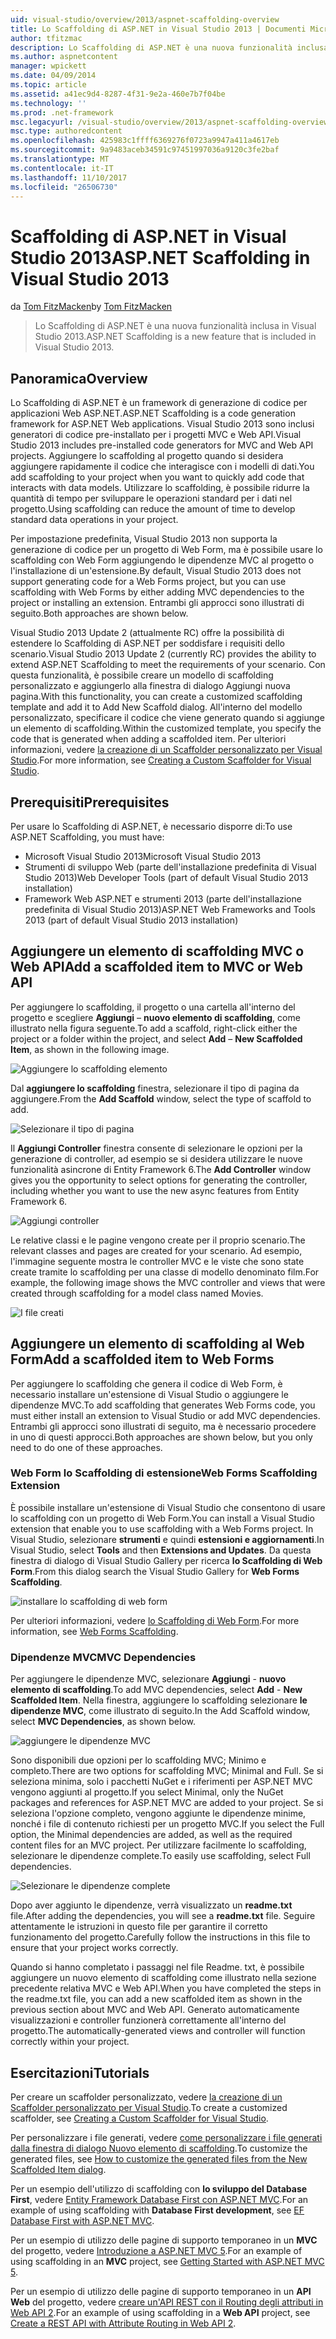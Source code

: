 ```yaml
---
uid: visual-studio/overview/2013/aspnet-scaffolding-overview
title: Lo Scaffolding di ASP.NET in Visual Studio 2013 | Documenti Microsoft
author: tfitzmac
description: Lo Scaffolding di ASP.NET è una nuova funzionalità inclusa in Visual Studio 2013.
ms.author: aspnetcontent
manager: wpickett
ms.date: 04/09/2014
ms.topic: article
ms.assetid: a41ec9d4-8287-4f31-9e2a-460e7b7f04be
ms.technology: ''
ms.prod: .net-framework
msc.legacyurl: /visual-studio/overview/2013/aspnet-scaffolding-overview
msc.type: authoredcontent
ms.openlocfilehash: 425983c1ffff6369276f0723a9947a411a4617eb
ms.sourcegitcommit: 9a9483aceb34591c97451997036a9120c3fe2baf
ms.translationtype: MT
ms.contentlocale: it-IT
ms.lasthandoff: 11/10/2017
ms.locfileid: "26506730"
---
```

<a name="aspnet-scaffolding-in-visual-studio-2013"></a><span data-ttu-id="c7200-103">Scaffolding di ASP.NET in Visual Studio 2013</span><span class="sxs-lookup"><span data-stu-id="c7200-103">ASP.NET Scaffolding in Visual Studio 2013</span></span>
====================
<span data-ttu-id="c7200-104">da [Tom FitzMacken](https://github.com/tfitzmac)</span><span class="sxs-lookup"><span data-stu-id="c7200-104">by [Tom FitzMacken](https://github.com/tfitzmac)</span></span>

> <span data-ttu-id="c7200-105">Lo Scaffolding di ASP.NET è una nuova funzionalità inclusa in Visual Studio 2013.</span><span class="sxs-lookup"><span data-stu-id="c7200-105">ASP.NET Scaffolding is a new feature that is included in Visual Studio 2013.</span></span>


## <a name="overview"></a><span data-ttu-id="c7200-106">Panoramica</span><span class="sxs-lookup"><span data-stu-id="c7200-106">Overview</span></span>

<span data-ttu-id="c7200-107">Lo Scaffolding di ASP.NET è un framework di generazione di codice per applicazioni Web ASP.NET.</span><span class="sxs-lookup"><span data-stu-id="c7200-107">ASP.NET Scaffolding is a code generation framework for ASP.NET Web applications.</span></span> <span data-ttu-id="c7200-108">Visual Studio 2013 sono inclusi generatori di codice pre-installato per i progetti MVC e Web API.</span><span class="sxs-lookup"><span data-stu-id="c7200-108">Visual Studio 2013 includes pre-installed code generators for MVC and Web API projects.</span></span> <span data-ttu-id="c7200-109">Aggiungere lo scaffolding al progetto quando si desidera aggiungere rapidamente il codice che interagisce con i modelli di dati.</span><span class="sxs-lookup"><span data-stu-id="c7200-109">You add scaffolding to your project when you want to quickly add code that interacts with data models.</span></span> <span data-ttu-id="c7200-110">Utilizzare lo scaffolding, è possibile ridurre la quantità di tempo per sviluppare le operazioni standard per i dati nel progetto.</span><span class="sxs-lookup"><span data-stu-id="c7200-110">Using scaffolding can reduce the amount of time to develop standard data operations in your project.</span></span>

<span data-ttu-id="c7200-111">Per impostazione predefinita, Visual Studio 2013 non supporta la generazione di codice per un progetto di Web Form, ma è possibile usare lo scaffolding con Web Form aggiungendo le dipendenze MVC al progetto o l'installazione di un'estensione.</span><span class="sxs-lookup"><span data-stu-id="c7200-111">By default, Visual Studio 2013 does not support generating code for a Web Forms project, but you can use scaffolding with Web Forms by either adding MVC dependencies to the project or installing an extension.</span></span> <span data-ttu-id="c7200-112">Entrambi gli approcci sono illustrati di seguito.</span><span class="sxs-lookup"><span data-stu-id="c7200-112">Both approaches are shown below.</span></span>

<span data-ttu-id="c7200-113">Visual Studio 2013 Update 2 (attualmente RC) offre la possibilità di estendere lo Scaffolding di ASP.NET per soddisfare i requisiti dello scenario.</span><span class="sxs-lookup"><span data-stu-id="c7200-113">Visual Studio 2013 Update 2 (currently RC) provides the ability to extend ASP.NET Scaffolding to meet the requirements of your scenario.</span></span> <span data-ttu-id="c7200-114">Con questa funzionalità, è possibile creare un modello di scaffolding personalizzato e aggiungerlo alla finestra di dialogo Aggiungi nuova pagina.</span><span class="sxs-lookup"><span data-stu-id="c7200-114">With this functionality, you can create a customized scaffolding template and add it to Add New Scaffold dialog.</span></span> <span data-ttu-id="c7200-115">All'interno del modello personalizzato, specificare il codice che viene generato quando si aggiunge un elemento di scaffolding.</span><span class="sxs-lookup"><span data-stu-id="c7200-115">Within the customized template, you specify the code that is generated when adding a scaffolded item.</span></span> <span data-ttu-id="c7200-116">Per ulteriori informazioni, vedere [la creazione di un Scaffolder personalizzato per Visual Studio](https://go.microsoft.com/fwlink/p/?LinkId=395029).</span><span class="sxs-lookup"><span data-stu-id="c7200-116">For more information, see [Creating a Custom Scaffolder for Visual Studio](https://go.microsoft.com/fwlink/p/?LinkId=395029).</span></span>

## <a name="prerequisites"></a><span data-ttu-id="c7200-117">Prerequisiti</span><span class="sxs-lookup"><span data-stu-id="c7200-117">Prerequisites</span></span>

<span data-ttu-id="c7200-118">Per usare lo Scaffolding di ASP.NET, è necessario disporre di:</span><span class="sxs-lookup"><span data-stu-id="c7200-118">To use ASP.NET Scaffolding, you must have:</span></span>

- <span data-ttu-id="c7200-119">Microsoft Visual Studio 2013</span><span class="sxs-lookup"><span data-stu-id="c7200-119">Microsoft Visual Studio 2013</span></span>
- <span data-ttu-id="c7200-120">Strumenti di sviluppo Web (parte dell'installazione predefinita di Visual Studio 2013)</span><span class="sxs-lookup"><span data-stu-id="c7200-120">Web Developer Tools (part of default Visual Studio 2013 installation)</span></span>
- <span data-ttu-id="c7200-121">Framework Web ASP.NET e strumenti 2013 (parte dell'installazione predefinita di Visual Studio 2013)</span><span class="sxs-lookup"><span data-stu-id="c7200-121">ASP.NET Web Frameworks and Tools 2013 (part of default Visual Studio 2013 installation)</span></span>

## <a name="add-a-scaffolded-item-to-mvc-or-web-api"></a><span data-ttu-id="c7200-122">Aggiungere un elemento di scaffolding MVC o Web API</span><span class="sxs-lookup"><span data-stu-id="c7200-122">Add a scaffolded item to MVC or Web API</span></span>

<span data-ttu-id="c7200-123">Per aggiungere lo scaffolding, il progetto o una cartella all'interno del progetto e scegliere **Aggiungi** – **nuovo elemento di scaffolding**, come illustrato nella figura seguente.</span><span class="sxs-lookup"><span data-stu-id="c7200-123">To add a scaffold, right-click either the project or a folder within the project, and select **Add** – **New Scaffolded Item**, as shown in the following image.</span></span>

![Aggiungere lo scaffolding elemento](aspnet-scaffolding-overview/_static/image1.png)

<span data-ttu-id="c7200-125">Dal **aggiungere lo scaffolding** finestra, selezionare il tipo di pagina da aggiungere.</span><span class="sxs-lookup"><span data-stu-id="c7200-125">From the **Add Scaffold** window, select the type of scaffold to add.</span></span>

![Selezionare il tipo di pagina](aspnet-scaffolding-overview/_static/image2.png)

<span data-ttu-id="c7200-127">Il **Aggiungi Controller** finestra consente di selezionare le opzioni per la generazione di controller, ad esempio se si desidera utilizzare le nuove funzionalità asincrone di Entity Framework 6.</span><span class="sxs-lookup"><span data-stu-id="c7200-127">The **Add Controller** window gives you the opportunity to select options for generating the controller, including whether you want to use the new async features from Entity Framework 6.</span></span>

![Aggiungi controller](aspnet-scaffolding-overview/_static/image3.png)

<span data-ttu-id="c7200-129">Le relative classi e le pagine vengono create per il proprio scenario.</span><span class="sxs-lookup"><span data-stu-id="c7200-129">The relevant classes and pages are created for your scenario.</span></span> <span data-ttu-id="c7200-130">Ad esempio, l'immagine seguente mostra le controller MVC e le viste che sono state create tramite lo scaffolding per una classe di modello denominato film.</span><span class="sxs-lookup"><span data-stu-id="c7200-130">For example, the following image shows the MVC controller and views that were created through scaffolding for a model class named Movies.</span></span>

![I file creati](aspnet-scaffolding-overview/_static/image4.png)

## <a name="add-a-scaffolded-item-to-web-forms"></a><span data-ttu-id="c7200-132">Aggiungere un elemento di scaffolding al Web Form</span><span class="sxs-lookup"><span data-stu-id="c7200-132">Add a scaffolded item to Web Forms</span></span>

<span data-ttu-id="c7200-133">Per aggiungere lo scaffolding che genera il codice di Web Form, è necessario installare un'estensione di Visual Studio o aggiungere le dipendenze MVC.</span><span class="sxs-lookup"><span data-stu-id="c7200-133">To add scaffolding that generates Web Forms code, you must either install an extension to Visual Studio or add MVC dependencies.</span></span> <span data-ttu-id="c7200-134">Entrambi gli approcci sono illustrati di seguito, ma è necessario procedere in uno di questi approcci.</span><span class="sxs-lookup"><span data-stu-id="c7200-134">Both approaches are shown below, but you only need to do one of these approaches.</span></span>

### <a name="web-forms-scaffolding-extension"></a><span data-ttu-id="c7200-135">Web Form lo Scaffolding di estensione</span><span class="sxs-lookup"><span data-stu-id="c7200-135">Web Forms Scaffolding Extension</span></span>

<span data-ttu-id="c7200-136">È possibile installare un'estensione di Visual Studio che consentono di usare lo scaffolding con un progetto di Web Form.</span><span class="sxs-lookup"><span data-stu-id="c7200-136">You can install a Visual Studio extension that enable you to use scaffolding with a Web Forms project.</span></span> <span data-ttu-id="c7200-137">In Visual Studio, selezionare **strumenti** e quindi **estensioni e aggiornamenti**.</span><span class="sxs-lookup"><span data-stu-id="c7200-137">In Visual Studio, select **Tools** and then **Extensions and Updates**.</span></span> <span data-ttu-id="c7200-138">Da questa finestra di dialogo di Visual Studio Gallery per ricerca **lo Scaffolding di Web Form**.</span><span class="sxs-lookup"><span data-stu-id="c7200-138">From this dialog search the Visual Studio Gallery for **Web Forms Scaffolding**.</span></span>

![installare lo scaffolding di web form](aspnet-scaffolding-overview/_static/image5.png)

<span data-ttu-id="c7200-140">Per ulteriori informazioni, vedere [lo Scaffolding di Web Form](https://go.microsoft.com/fwlink/p/?LinkId=396478).</span><span class="sxs-lookup"><span data-stu-id="c7200-140">For more information, see [Web Forms Scaffolding](https://go.microsoft.com/fwlink/p/?LinkId=396478).</span></span>

### <a name="mvc-dependencies"></a><span data-ttu-id="c7200-141">Dipendenze MVC</span><span class="sxs-lookup"><span data-stu-id="c7200-141">MVC Dependencies</span></span>

<span data-ttu-id="c7200-142">Per aggiungere le dipendenze MVC, selezionare **Aggiungi** - **nuovo elemento di scaffolding**.</span><span class="sxs-lookup"><span data-stu-id="c7200-142">To add MVC dependencies, select **Add** - **New Scaffolded Item**.</span></span> <span data-ttu-id="c7200-143">Nella finestra, aggiungere lo scaffolding selezionare **le dipendenze MVC**, come illustrato di seguito.</span><span class="sxs-lookup"><span data-stu-id="c7200-143">In the Add Scaffold window, select **MVC Dependencies**, as shown below.</span></span>

![aggiungere le dipendenze MVC](aspnet-scaffolding-overview/_static/image6.png)

<span data-ttu-id="c7200-145">Sono disponibili due opzioni per lo scaffolding MVC; Minimo e completo.</span><span class="sxs-lookup"><span data-stu-id="c7200-145">There are two options for scaffolding MVC; Minimal and Full.</span></span> <span data-ttu-id="c7200-146">Se si seleziona minima, solo i pacchetti NuGet e i riferimenti per ASP.NET MVC vengono aggiunti al progetto.</span><span class="sxs-lookup"><span data-stu-id="c7200-146">If you select Minimal, only the NuGet packages and references for ASP.NET MVC are added to your project.</span></span> <span data-ttu-id="c7200-147">Se si seleziona l'opzione completo, vengono aggiunte le dipendenze minime, nonché i file di contenuto richiesti per un progetto MVC.</span><span class="sxs-lookup"><span data-stu-id="c7200-147">If you select the Full option, the Minimal dependencies are added, as well as the required content files for an MVC project.</span></span> <span data-ttu-id="c7200-148">Per utilizzare facilmente lo scaffolding, selezionare le dipendenze complete.</span><span class="sxs-lookup"><span data-stu-id="c7200-148">To easily use scaffolding, select Full dependencies.</span></span>

![Selezionare le dipendenze complete](aspnet-scaffolding-overview/_static/image7.png)

<span data-ttu-id="c7200-150">Dopo aver aggiunto le dipendenze, verrà visualizzato un **readme.txt** file.</span><span class="sxs-lookup"><span data-stu-id="c7200-150">After adding the dependencies, you will see a **readme.txt** file.</span></span> <span data-ttu-id="c7200-151">Seguire attentamente le istruzioni in questo file per garantire il corretto funzionamento del progetto.</span><span class="sxs-lookup"><span data-stu-id="c7200-151">Carefully follow the instructions in this file to ensure that your project works correctly.</span></span>

<span data-ttu-id="c7200-152">Quando si hanno completato i passaggi nel file Readme. txt, è possibile aggiungere un nuovo elemento di scaffolding come illustrato nella sezione precedente relativa MVC e Web API.</span><span class="sxs-lookup"><span data-stu-id="c7200-152">When you have completed the steps in the readme.txt file, you can add a new scaffolded item as shown in the previous section about MVC and Web API.</span></span> <span data-ttu-id="c7200-153">Generato automaticamente visualizzazioni e controller funzionerà correttamente all'interno del progetto.</span><span class="sxs-lookup"><span data-stu-id="c7200-153">The automatically-generated views and controller will function correctly within your project.</span></span>

## <a name="tutorials"></a><span data-ttu-id="c7200-154">Esercitazioni</span><span class="sxs-lookup"><span data-stu-id="c7200-154">Tutorials</span></span>

<span data-ttu-id="c7200-155">Per creare un scaffolder personalizzato, vedere [la creazione di un Scaffolder personalizzato per Visual Studio](https://go.microsoft.com/fwlink/p/?LinkId=395029).</span><span class="sxs-lookup"><span data-stu-id="c7200-155">To create a customized scaffolder, see [Creating a Custom Scaffolder for Visual Studio](https://go.microsoft.com/fwlink/p/?LinkId=395029).</span></span>

<span data-ttu-id="c7200-156">Per personalizzare i file generati, vedere [come personalizzare i file generati dalla finestra di dialogo Nuovo elemento di scaffolding](https://blogs.msdn.com/b/webdev/archive/2013/12/26/how-to-customize-the-generated-files-from-the-new-scaffolded-item-dialog.aspx).</span><span class="sxs-lookup"><span data-stu-id="c7200-156">To customize the generated files, see [How to customize the generated files from the New Scaffolded Item dialog](https://blogs.msdn.com/b/webdev/archive/2013/12/26/how-to-customize-the-generated-files-from-the-new-scaffolded-item-dialog.aspx).</span></span>

<span data-ttu-id="c7200-157">Per un esempio dell'utilizzo di scaffolding con **lo sviluppo del Database First**, vedere [Entity Framework Database First con ASP.NET MVC](../../../mvc/overview/getting-started/database-first-development/setting-up-database.md).</span><span class="sxs-lookup"><span data-stu-id="c7200-157">For an example of using scaffolding with **Database First development**, see [EF Database First with ASP.NET MVC](../../../mvc/overview/getting-started/database-first-development/setting-up-database.md).</span></span>

<span data-ttu-id="c7200-158">Per un esempio di utilizzo delle pagine di supporto temporaneo in un **MVC** del progetto, vedere [Introduzione a ASP.NET MVC 5](../../../mvc/overview/getting-started/introduction/getting-started.md).</span><span class="sxs-lookup"><span data-stu-id="c7200-158">For an example of using scaffolding in an **MVC** project, see [Getting Started with ASP.NET MVC 5](../../../mvc/overview/getting-started/introduction/getting-started.md).</span></span>

<span data-ttu-id="c7200-159">Per un esempio di utilizzo delle pagine di supporto temporaneo in un **API Web** del progetto, vedere [creare un'API REST con il Routing degli attributi in Web API 2](../../../web-api/overview/web-api-routing-and-actions/create-a-rest-api-with-attribute-routing.md).</span><span class="sxs-lookup"><span data-stu-id="c7200-159">For an example of using scaffolding in a **Web API** project, see [Create a REST API with Attribute Routing in Web API 2](../../../web-api/overview/web-api-routing-and-actions/create-a-rest-api-with-attribute-routing.md).</span></span>
